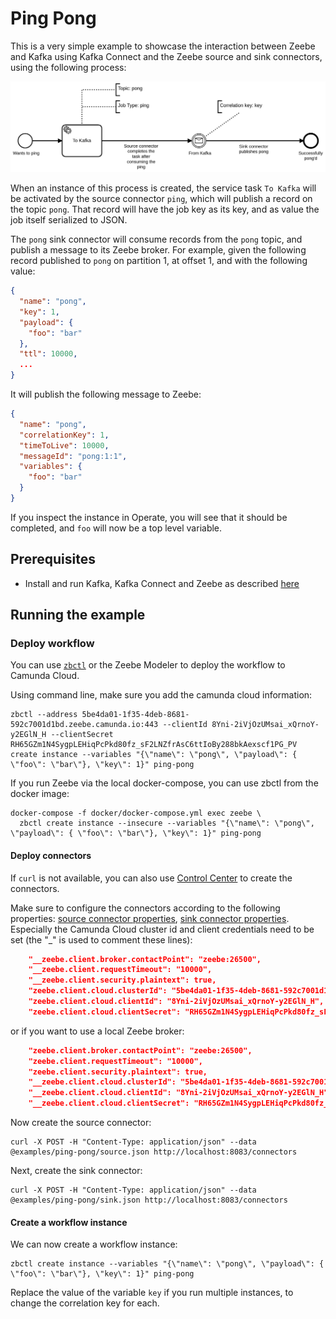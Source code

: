 # Ping Pong

This is a very simple example to showcase the interaction between Zeebe and Kafka using Kafka Connect and the Zeebe source and sink connectors, using the following process:

![Process](process.png)

When an instance of this process is created, the service task `To Kafka` will be activated by the
source connector `ping`, which will publish a record on the topic `pong`. That record will have
the job key as its key, and as value the job itself serialized to JSON.

The `pong` sink connector will consume records from the `pong` topic, and publish a message to
its Zeebe broker. For example, given the following record published to `pong` on partition 1,
at offset 1, and with the following value:

```json
{
  "name": "pong",
  "key": 1,
  "payload": {
    "foo": "bar"
  },
  "ttl": 10000,
  ...
}
```

It will publish the following message to Zeebe:

```json
{
  "name": "pong",
  "correlationKey": 1,
  "timeToLive": 10000,
  "messageId": "pong:1:1",
  "variables": {
    "foo": "bar"
  }
}
```

If you inspect the instance in Operate, you will see that it should be completed, and `foo` will now
be a top level variable.

## Prerequisites

* Install and run Kafka, Kafka Connect and Zeebe as described [here](https://github.com/zeebe-io/kafka-connect-zeebe/tree/master/examples#setup)

## Running the example

### Deploy workflow

You can use [`zbctl`](https://github.com/zeebe-io/zeebe/releases) or the Zeebe Modeler to deploy the workflow to Camunda Cloud. 

Using command line, make sure you add the camunda cloud information:

```shell
zbctl --address 5be4da01-1f35-4deb-8681-592c7001d1bd.zeebe.camunda.io:443 --clientId 8Yni-2iVjOzUMsai_xQrnoY-y2EGlN_H --clientSecret RH65GZm1N4SygpLEHiqPcPkd80fz_sF2LNZfrAsC6ttIoBy288bkAexscf1PG_PV create instance --variables "{\"name\": \"pong\", \"payload\": { \"foo\": \"bar\"}, \"key\": 1}" ping-pong
```

If you run Zeebe via the local docker-compose, you can use zbctl from the docker image:

```shell
docker-compose -f docker/docker-compose.yml exec zeebe \
  zbctl create instance --insecure --variables "{\"name\": \"pong\", \"payload\": { \"foo\": \"bar\"}, \"key\": 1}" ping-pong
```


#### Deploy connectors

If `curl` is not available, you can also use [Control Center](http://localhost:9021) to create the connectors.

Make sure to configure the connectors according to the following properties: [source connector properties](source.json), [sink connector properties](sink.json). Especially the Camunda Cloud cluster id and client credentials need to be set (the "\_" is used to comment these lines):

```json
    "__zeebe.client.broker.contactPoint": "zeebe:26500",
    "__zeebe.client.requestTimeout": "10000",
    "__zeebe.client.security.plaintext": true,
    "zeebe.client.cloud.clusterId": "5be4da01-1f35-4deb-8681-592c7001d1bd",
    "zeebe.client.cloud.clientId": "8Yni-2iVjOzUMsai_xQrnoY-y2EGlN_H",
    "zeebe.client.cloud.clientSecret": "RH65GZm1N4SygpLEHiqPcPkd80fz_sF2LNZfrAsC6ttIoBy288bkAexscf1PG_PV",
```

or if you want to use a local Zeebe broker:

```json
    "zeebe.client.broker.contactPoint": "zeebe:26500",
    "zeebe.client.requestTimeout": "10000",
    "zeebe.client.security.plaintext": true,
    "__zeebe.client.cloud.clusterId": "5be4da01-1f35-4deb-8681-592c7001d1bd",
    "__zeebe.client.cloud.clientId": "8Yni-2iVjOzUMsai_xQrnoY-y2EGlN_H",
    "__zeebe.client.cloud.clientSecret": "RH65GZm1N4SygpLEHiqPcPkd80fz_sF2LNZfrAsC6ttIoBy288bkAexscf1PG_PV",
```


Now create the source connector:

```shell
curl -X POST -H "Content-Type: application/json" --data @examples/ping-pong/source.json http://localhost:8083/connectors
```

Next, create the sink connector:

```
curl -X POST -H "Content-Type: application/json" --data @examples/ping-pong/sink.json http://localhost:8083/connectors
```

#### Create a workflow instance

We can now create a workflow instance:

```shell
zbctl create instance --variables "{\"name\": \"pong\", \"payload\": { \"foo\": \"bar\"}, \"key\": 1}" ping-pong
```

Replace the value of the variable `key` if you run multiple instances, to change the correlation key for each.
